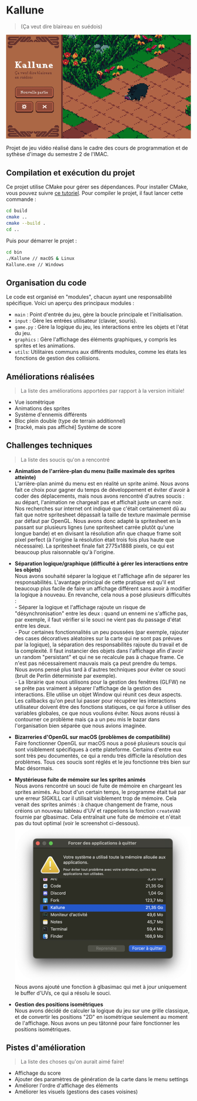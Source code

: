 # Kallune

> (Ça veut dire blaireau en suédois)

![Title Screen](./doc/screenshots.gif?raw=true) 

Projet de jeu vidéo réalisé dans le cadre des cours de programmation et de sythèse d'image du semestre 2 de l'IMAC.

## Compilation et exécution du projet
Ce projet utilise CMake pour gérer ses dépendances. Pour installer CMake, vous pouvez suivre [ce tutoriel](https://cmake.org/getting-started/).
Pour compiler le projet, il faut lancer cette commande :
```bash
cd build
cmake ..
cmake --build .
cd ..
```
Puis pour démarrer le projet :
```bash
cd bin
./Kallune // macOS & Linux
Kallune.exe // Windows
```

## Organisation du code
Le code est organisé en "modules", chacun ayant une responsabilité spécifique. Voici un aperçu des principaux modules :
- `main` : Point d'entrée du jeu, gère la boucle principale et l'initialisation.
- `input` : Gère les entrées utilisateur (clavier, souris).
- `game.py` : Gère la logique du jeu, les interactions entre les objets et l'état du jeu.
- `graphics` : Gère l'affichage des éléments graphiques, y compris les sprites et les animations.
- `utils`: Utilitaires communs aux différents modules, comme les états les fonctions de gestion des collisions.

## Améliorations réalisées
> La liste des améliorations apportées par rapport à la version initiale!
- Vue isométrique
- Animations des sprites
- Système d'ennemis différents
- Bloc plein double (type de terrain additionnel)
- [tracké, mais pas affiché] Système de score

## Challenges techniques
> La liste des soucis qu'on a rencontré
- **Animation de l'arrière-plan du menu (taille maximale des sprites atteinte)**  
    L'arrière-plan animé du menu est en réalité un sprite animé. Nous avons fait ce choix pour gagner du temps de développement et éviter d'avoir à coder des déplacements, mais nous avons rencontré d'autres soucis : au départ, l'animation ne chargeait pas et affichait juste un carré noir. Nos recherches sur internet ont indiqué que c'était certainement dû au fait que notre spritesheet dépassait la taille de texture maximale permise par défaut par OpenGL. Nous avons donc adapté la spritesheet en la passant sur plusieurs lignes (une spritesheet carrée plutôt qu'une longue bande) et en divisant la résolution afin que chaque frame soit pixel perfect (à l'origine la résolution était trois fois plus haute que nécessaire). La spritesheet finale fait 2775x1888 pixels, ce qui est beaucoup plus raisonnable qu'à l'origine.

- **Séparation logique/graphique (difficulté à gérer les interactions entre les objets)**  
    Nous avons souhaité séparer la logique et l'affichage afin de séparer les responsabilités. L'avantage principal de cette pratique est qu'il est beaucoup plus facile de faire un affichage différent sans avoir à modifier la logique à nouveau. En revanche, cela nous a posé plusieurs difficultés :  
        - Séparer la logique et l'affichage rajoute un risque de "désynchronisation" entre les deux : quand un ennemi ne s'affiche pas, par exemple, il faut vérifier si le souci ne vient pas du passage d'état entre les deux.  
        - Pour certaines fonctionnalités un peu poussées (par exemple, rajouter des cases décoratives aléatoires sur la carte qui ne sont pas prévues par la logique), la séparation des responsabilités rajoute du travail et de la complexité. Il faut instancier des objets dans l'affichage afin d'avoir un random "persistant" et qui ne se recalcule pas à chaque frame. Ce n'est pas nécessairement mauvais mais ça peut prendre du temps. Nous avons pensé plus tard à d'autres techniques pour éviter ce souci (bruit de Perlin déterministe par exemple).  
        - La librairie que nous utilisons pour la gestion des fenêtres (GLFW) ne se prête pas vraiment à séparer l'affichage de la gestion des interactions. Elle utilise un objet Window qui réunit ces deux aspects. Les callbacks qu'on peut lui passer pour récupérer les interactions utilisateur doivent être des fonctions statiques, ce qui force à utiliser des variables globales, ce que nous voulions éviter. Nous avons réussi à contourner ce problème mais ça a un peu mis le bazar dans l'organisation bien séparée que nous avions imaginée.

- **Bizarreries d'OpenGL sur macOS (problèmes de compatibilité)**  
    Faire fonctionner OpenGL sur macOS nous a posé plusieurs soucis qui sont visiblement spécifiques à cette plateforme. Certains d'entre eux sont très peu documentés, ce qui a rendu très difficile la résolution des problèmes. Tous ces soucis sont réglés et le jeu fonctionne très bien sur Mac désormais.

- **Mystérieuse fuite de mémoire sur les sprites animés**  
    Nous avons rencontré un souci de fuite de mémoire en chargeant les sprites animés. Au bout d'un certain temps, le programme était tué par une erreur SIGKILL car il utilisait visiblement trop de mémoire. Cela venait des sprites animés : à chaque changement de frame, nous créions un nouveau tableau d'UV et rappelions la fonction `createVAO` fournie par glbasimac. Cela entraînait une fuite de mémoire et n'était pas du tout optimal (voir le screenshot ci-dessous).  
    ![Crash](./doc/crash.png?raw=true)  
    Nous avons ajouté une fonction à glbasimac qui met à jour uniquement le buffer d'UVs, ce qui a résolu le souci.

- **Gestion des positions isométriques**  
    Nous avons décidé de calculer la logique du jeu sur une grille classique, et de convertir les positions "2D" en isométrique seulement au moment de l'affichage. Nous avons un peu tâtonné pour faire fonctionner les positions isométriques.

## Pistes d'amélioration
> La liste des choses qu'on aurait aimé faire!
- Affichage du score
- Ajouter des paramètres de génération de la carte dans le menu settings
- Améliorer l'ordre d'affichage des éléments
- Améliorer les visuels (gestions des cases voisines)
